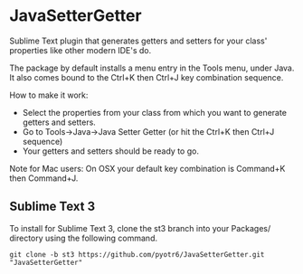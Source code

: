 JavaSetterGetter
================

Sublime Text plugin that generates getters and setters for your class' properties
like other modern IDE's do.

The package by default installs a menu entry in the Tools menu, under Java.
It also comes bound to the Ctrl+K then Ctrl+J key combination sequence.

How to make it work:

- Select the properties from your class from which you want to generate
  getters and setters.
- Go to Tools->Java->Java Setter Getter (or hit the Ctrl+K then Ctrl+J sequence)
- Your getters and setters should be ready to go.

Note for Mac users: On OSX your default key combination is Command+K then Command+J.

## Sublime Text 3

To install for Sublime Text 3, clone the st3 branch into your Packages/ directory using the following command.

```
git clone -b st3 https://github.com/pyotr6/JavaSetterGetter.git "JavaSetterGetter"
```
